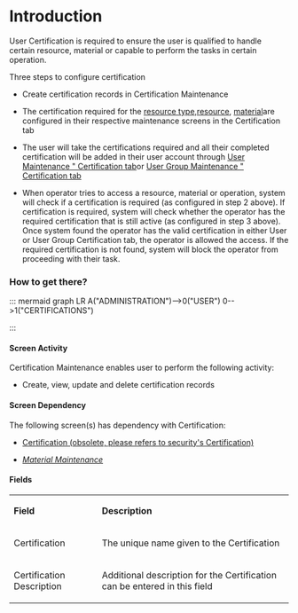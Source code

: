 # Introduction


User Certification is required to ensure the user is qualified to handle certain resource, material or capable to perform the tasks in certain operation. 

Three steps to configure certification
- Create certification records in Certification Maintenance

- The certification required for the
[resource type,](/iFactory-JGP-MES/iFactory-JGP-MES-Home/iFactory-JGP-MS/CONTENT/User/Certification-(obsolete,-please-refers-to-security-Certification).md)[resource](/iFactory-JGP-MES/iFactory-JGP-MES-Home/iFactory-JGP-MS/CONTENT/User/Certification-(obsolete,-please-refers-to-security-Certification).md), [material](/iFactory-JGP-MES/iFactory-JGP-MES-Home/iFactory-JGP-MS/CONTENT/User/Certification-(obsolete,-please-refers-to-security-Certification).md)are configured in their respective maintenance screens in the Certification tab
- The user will take the certifications required and all their completed certification will be added in their user account through
[User Maintenance " Certification tab](/iFactory-JGP-MES/iFactory-JGP-MES-Home/iFactory-JGP-MS/CONTENT/User/Certification-(obsolete,-please-refers-to-security-Certification).md)or [User Group Maintenance " Certification tab](/iFactory-JGP-MES/iFactory-JGP-MES-Home/iFactory-JGP-MS/CONTENT/User/Certification-(obsolete,-please-refers-to-security-Certification).md)
- When operator tries to access a resource, material or operation, system will check if a certification is required (as configured in step 2 above). If certification is required, system will check whether the operator has the required certification that is still active (as configured in step 3 above). Once system found the operator has the valid certification in either User or User Group Certification tab, the operator is allowed the access. If the required certification is not found, system
will block the operator from proceeding with their task.



### How to get there?





::: mermaid
graph LR
A("ADMINISTRATION")-->0("USER")
0-->1("CERTIFICATIONS")

:::


#### **Screen Activity** 


Certification Maintenance enables user to perform the following activity:

- Create, view, update and delete certification records



#### **Screen Dependency** 


The following screen(s) has dependency with Certification:

- [Certification (obsolete, please refers to security's Certification)](/iFactory-JGP-MES/iFactory-JGP-MES-Home/iFactory-JGP-MS/CONTENT/User/Certification-(obsolete,-please-refers-to-security-Certification).md)

- *[Material Maintenance](/iFactory-JGP-MES/iFactory-JGP-MES-Home/iFactory-JGP-MS/CONTENT/User/Certification-(obsolete,-please-refers-to-security-Certification).md)*



#### **Fields** 


<table class="confluenceTable"><tbody><tr><td class="confluenceTd"><p><strong>Field</strong></p></td><td class="confluenceTd"><p><strong>Description</strong></p></td></tr><tr><td class="confluenceTd"><p>Certification</p></td><td class="confluenceTd"><p>The unique name given to the Certification</p></td></tr><tr><td class="confluenceTd"><p>Certification Description</p></td><td class="confluenceTd"><p>Additional description for the Certification can be entered in this field</p></td></tr></tbody></table>

